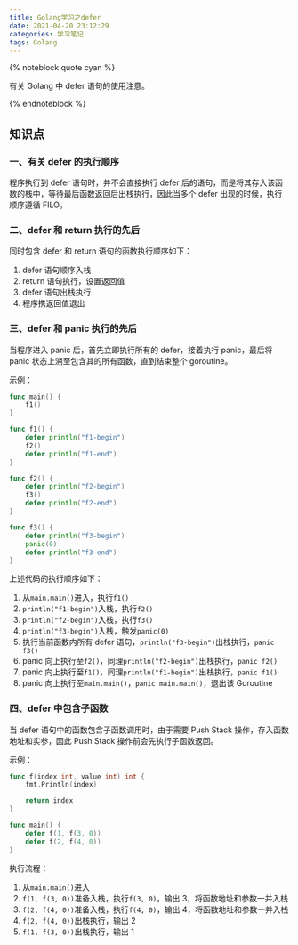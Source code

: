 ```yaml
---
title: Golang学习之defer
date: 2021-04-20 23:12:29
categories: 学习笔记
tags: Golang
---
```


{% noteblock quote cyan %}

有关 Golang 中 defer 语句的使用注意。

{% endnoteblock %}

<!-- more -->

## 知识点

### 一、有关 defer 的执行顺序

程序执行到 defer 语句时，并不会直接执行 defer 后的语句，而是将其存入该函数的栈中，等待最后函数返回后出栈执行，因此当多个 defer 出现的时候，执行顺序遵循 FILO。

### 二、defer 和 return 执行的先后

同时包含 defer 和 return 语句的函数执行顺序如下：

1. defer 语句顺序入栈
2. return 语句执行，设置返回值
3. defer 语句出栈执行
4. 程序携返回值退出

### 三、defer 和 panic 执行的先后

当程序进入 panic 后，首先立即执行所有的 defer，接着执行 panic，最后将 panic 状态上溯至包含其的所有函数，直到结束整个 goroutine。

示例：

```go
func main() {
	f1()
}

func f1() {
	defer println("f1-begin")
	f2()
	defer println("f1-end")
}

func f2() {
	defer println("f2-begin")
	f3()
	defer println("f2-end")
}

func f3() {
	defer println("f3-begin")
	panic(0)
	defer println("f3-end")
}
```

上述代码的执行顺序如下：

1. 从`main.main()`进入，执行`f1()`
2. `println("f1-begin")`入栈，执行`f2()`
3. `println("f2-begin")`入栈，执行`f3()`
4. `println("f3-begin")`入栈，触发`panic(0)`
5. 执行当前函数内所有 defer 语句，`println("f3-begin")`出栈执行，`panic f3()`
6. panic 向上执行至`f2()`，同理`println("f2-begin")`出栈执行，`panic f2()`
7. panic 向上执行至`f1()`，同理`println("f1-begin")`出栈执行，`panic f1()`
8. panic 向上执行至`main.main()`，`panic main.main()`，退出该 Goroutine

### 四、defer 中包含子函数

当 defer 语句中的函数包含子函数调用时，由于需要 Push Stack 操作，存入函数地址和实参，因此 Push Stack 操作前会先执行子函数返回。

示例：

```go
func f(index int, value int) int {
	fmt.Println(index)

	return index
}

func main() {
	defer f(1, f(3, 0))
	defer f(2, f(4, 0))
}
```

执行流程：

1. 从`main.main()`进入
2. `f(1, f(3, 0))`准备入栈，执行`f(3, 0)`，输出 3，将函数地址和参数一并入栈
3. `f(2, f(4, 0))`准备入栈，执行`f(4, 0)`，输出 4，将函数地址和参数一并入栈
4. `f(2, f(4, 0))`出栈执行，输出 2
5. `f(1, f(3, 0))`出栈执行，输出 1
